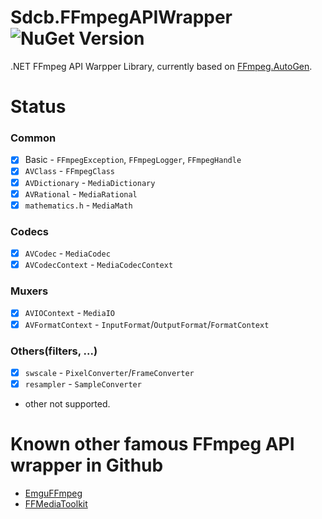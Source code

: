 Sdcb.FFmpegAPIWrapper ![NuGet Version](https://img.shields.io/nuget/v/Sdcb.FFmpegAPIWrapper)
=====================

.NET FFmpeg API Warpper Library, currently based on [FFmpeg.AutoGen](https://github.com/Ruslan-B/FFmpeg.AutoGen). 

Status
======

### Common
- [x] Basic - `FFmpegException`, `FFmpegLogger`, `FFmpegHandle`
- [x] `AVClass` - `FFmpegClass`
- [x] `AVDictionary` - `MediaDictionary`
- [x] `AVRational` - `MediaRational`
- [x] `mathematics.h` - `MediaMath`

### Codecs
- [x] `AVCodec` - `MediaCodec`
- [x] `AVCodecContext` - `MediaCodecContext`

### Muxers
- [x] `AVIOContext` - `MediaIO`
- [x] `AVFormatContext` - `InputFormat`/`OutputFormat`/`FormatContext`

### Others(filters, ...)
- [x] `swscale` - `PixelConverter`/`FrameConverter`
- [x] `resampler` - `SampleConverter`
- other not supported.

Known other famous FFmpeg API wrapper in Github
===============================================

* [EmguFFmpeg](https://github.com/IOL0ol1/EmguFFmpeg)
* [FFMediaToolkit](https://github.com/radek-k/FFMediaToolkit)
